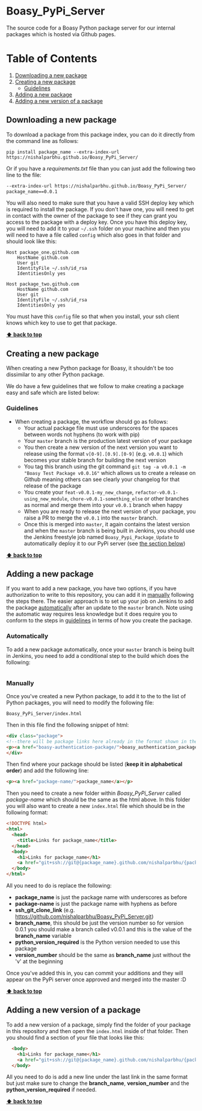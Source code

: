 # Boasy_PyPi_Server
The source code for a Boasy Python package server for our internal packages which is hosted via Github pages.

# Table of Contents
1. [Downloading a new package](#Downloading-a-new-package)
2. [Creating a new package](#Creating-a-new-package)
   - [Guidelines](#Guidelines)
3. [Adding a new package](#Adding-a-new-package)
4. [Adding a new version of a package](#Adding-a-new-version-of-a-package)

## Downloading a new package

To download a package from this package index, you can do it directly from the command line as follows:

```shell script
pip install package_name --extra-index-url https://nishalparbhu.github.io/Boasy_PyPi_Server/
```

Or if you have a _requirements.txt_ file than you can just add the following two line to the file:

```requirements.txt
--extra-index-url https://nishalparbhu.github.io/Boasy_PyPi_Server/
package_name==0.0.1
```

You will also need to make sure that you have a valid SSH deploy key which is required to install the package. If 
you don't have one, you will need to get in contact with the owner of the package to see if they can grant you access to
the package with a deploy key. Once you have this deploy key, you will need to add it to your `~/.ssh` folder on your 
machine and then you will need to have a file called `config` which also goes in that folder and should look like this:

```text
Host package_one.github.com
    HostName github.com
    User git
    IdentityFile ~/.ssh/id_rsa
    IdentitiesOnly yes

Host package_two.github.com
    HostName github.com
    User git
    IdentityFile ~/.ssh/id_rsa
    IdentitiesOnly yes
``` 

You must have this `config` file so that when you install, your ssh client knows which key to use to get that package. 

**[⬆ back to top](#table-of-contents)**

## Creating a new package

When creating a new Python package for Boasy, it shouldn't be too dissimilar to any other Python package.
 
We do have a few guidelines that we follow to make creating a package easy and safe which are listed below:

### Guidelines

- When creating a package, the workflow should go as follows:
   - Your actual package file must use underscores for the spaces between words not hyphens (to work with pip)
   - Your `master` branch is the production latest version of your package
   - You then create a new version of the next version you want to release using the format `v[0-9].[0.9].[0-9]` 
   (e.g. `v0.0.1`) which becomes your stable branch for building the next version
   - You tag this branch using the git command `git tag -a v0.0.1 -m "Boasy Test Package v0.0.16"` which allows us to 
   create a release on Github meaning others can see clearly your changelog for that release of the package
   - You create your `feat-v0.0.1-my_new_change`, `refactor-v0.0.1-using_new_module`, `chore-v0.0.1-something_else` 
   or other branches as normal and merge them into your `v0.0.1` branch when happy
   - When you are ready to release the next version of your package, you raise a PR to merge the `v0.0.1` into the 
   `master` branch. 
   - Once this is merged into `master`, it again contains the latest version and when the `master` branch is being 
    built in Jenkins, you should use the Jenkins freestyle job named `Boasy_Pypi_Package_Update` to automatically 
    deploy it to our PyPi server (see [the section below](#Automatically))


**[⬆ back to top](#table-of-contents)**

## Adding a new package

If you want to add a new package, you have two options, if you have authorization to write to this repository, you can
add it in [manually](#Manually) following the steps there. The easier approach is to set up your job on Jenkins to add
the package [automatically](#Automatically) after an update to the `master` branch. Note using the automatic way 
requires less knowledge but it does require you to conform to the steps in [guidelines](#Guidelines) in terms of how 
you create the package.

### Automatically

To add a new package automatically, once your `master` branch is being built in Jenkins, you need to add a conditional
step to the build which does the following:

```text

```

### Manually

Once you've created a new Python package, to add it to the to the list of Python packages, you will need to modify the 
following file:

```shell script
Boasy_PyPi_Server/index.html
```

Then in this file find the following snippet of html:

```html
<div class="package">
<!--there will be package links here already in the format shown in the line below-->
<p><a href="boasy-authentication-package/">boasy_authentication_package</a></p>
</div>
```

Then find where your package should be listed (**keep it in alphabetical order**) and add the following line:

```html
<p><a href="package-name/">package_name</a></p>
```

Then you need to create a new folder within _Boasy_PyPi_Server_ called _package-name_ which should be the same as the
html above. In this folder you will also want to create a new `index.html` file which should be in the following format:


```html
<!DOCTYPE html>
<html>
  <head>
    <title>Links for package_name</title>
  </head>
  <body>
    <h1>Links for package_name</h1>
    <a href="git+ssh://git@{package_name}.github.com/nishalparbhu/{package_name}@{branch_name}#egg={package_name}-{version_number}" data-requires-python="&gt;={python_version_required}">{package_name}-{version_number}</a><br/>
  </body>
</html>
```

All you need to do is replace the following:
- **package_name** is just the package name with underscores as before
- **package-name** is just the package name with hyphens as before
- **ssh_git_clone_link** (e.g. https://github.com/nishalparbhu/Boasy_PyPi_Server.git)
- **branch_name**, this should be just the version number so for version 0.0.1 you should make a branch called v0.0.1
and this is the value of the **branch_name** variable
- **python_version_required** is the Python version needed to use this package
- **version_number** should be the same as **branch_name** just without the 'v' at the beginning

Once you've added this in, you can commit your additions and they will appear on the PyPi server once approved and
merged into the master :D

**[⬆ back to top](#table-of-contents)**

## Adding a new version of a package

To add a new version of a package, simply find the folder of your package in this repository and then open the 
`index.html` inside of that folder. Then you should find a section of your file that looks like this:

```html
  <body>
    <h1>Links for package_name</h1>
    <a href="git+ssh://git@{package_name}.github.com/nishalparbhu/{package_name}@{branch_name}#egg={package_name}-{version_number}" data-requires-python="&gt;={python_version_required}">{package_name}-{version_number}</a><br/>
  </body>
```

All you need to do is add a new line under the last link in the same format but just make sure to change the 
**branch_name**, **version_number** and the **python_version_required** if needed.

**[⬆ back to top](#table-of-contents)**